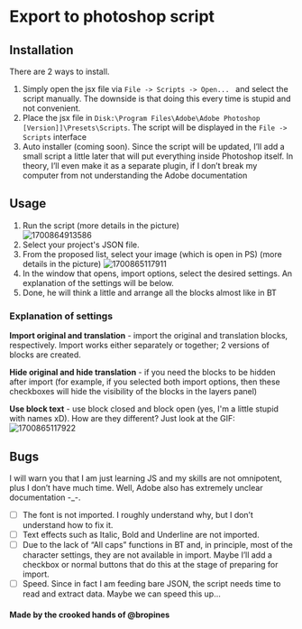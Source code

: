 # Export to photoshop script

## Installation

There are 2 ways to install.

1. Simply open the jsx file via `File -> Scripts -> Open... ` and select the script manually. The downside is that doing this every time is stupid and not convenient.
2. Place the jsx file in `Disk:\Program Files\Adobe\Adobe Photoshop [Version]]\Presets\Scripts`. The script will be displayed in the `File -> Scripts` interface
3. Auto installer (coming soon). Since the script will be updated, I’ll add a small script a little later that will put everything inside Photoshop itself. In theory, I’ll even make it as a separate plugin, if I don’t break my computer from not understanding the Adobe documentation

## Usage

1. Run the script (more details in the picture)</br>
![1700864913586](https://github.com/bropines/BallonsTranslator/assets/57861007/94bbc2de-24da-41f8-8f4c-94982d57e987)
2. Select your project's JSON file.
3. From the proposed list, select your image (which is open in PS) (more details in the picture)
![1700865117911](https://github.com/bropines/BallonsTranslator/assets/57861007/d9123072-72f0-48cf-84bf-b19a234bdf8b)
4. In the window that opens, import options, select the desired settings. An explanation of the settings will be below.
5. Done, he will think a little and arrange all the blocks almost like in BT

### Explanation of settings

**Import original and translation** - import the original and translation blocks, respectively. Import works either separately or together; 2 versions of blocks are created.

**Hide original and hide translation** - if you need the blocks to be hidden after import (for example, if you selected both import options, then these checkboxes will hide the visibility of the blocks in the layers panel)

**Use block text** - use block closed and block open (yes, I'm a little stupid with names xD). How are they different?
Just look at the GIF:
![1700865117922](https://github.com/bropines/BallonsTranslator/assets/57861007/8a2d639a-181d-4292-80ec-8a37bf778006)


## Bugs

I will warn you that I am just learning JS and my skills are not omnipotent, plus I don’t have much time. Well, Adobe also has extremely unclear documentation -_-.

- [ ] The font is not imported. I roughly understand why, but I don’t understand how to fix it.
- [ ] Text effects such as Italic, Bold and Underline are not imported.
- [ ] Due to the lack of “All caps” functions in BT and, in principle, most of the character settings, they are not available in import. Maybe I’ll add a checkbox or normal buttons that do this at the stage of preparing for import.
- [ ] Speed. Since in fact I am feeding bare JSON, the script needs time to read and extract data. Maybe we can speed this up...

#### Made by the crooked hands of @bropines 
